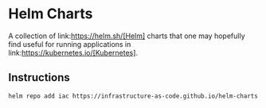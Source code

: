 # Helm Charts

A collection of link:https://helm.sh/[Helm] charts that one may hopefully find useful for running applications in link:https://kubernetes.io/[Kubernetes].

## Instructions

```
helm repo add iac https://infrastructure-as-code.github.io/helm-charts
```
